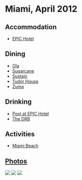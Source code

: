 # Miami, April 2012

## Accommodation

* [EPIC Hotel](http://www.epichotel.com/)

## Dining

* [Ola](http://www.olamiami.com/)
* [Sugarcane](http://www.sugarcanerawbargrill.com/)
* [Sustain](http://www.sustainmiami.com/)
* [Tudor House](http://www.tudorhousemiami.com/)
* [Zuma](http://www.zumarestaurant.com/)

## Drinking

* [Pool at EPIC Hotel](http://www.epichotel.com/)
* [The DRB](http://www.drbmiami.com/)

## Activities

* [Miami Beach](http://en.wikipedia.org/wiki/Miami_Beach,_Florida)

## [Photos](http://www.flickr.com/photos/dylane/sets/72157629874440283/)

![](http://farm6.staticflickr.com/5194/6951014404_ffcf205989_m.jpg)
![](http://farm6.staticflickr.com/5193/7092241159_9bf53f397a_m.jpg)
![](http://farm8.staticflickr.com/7264/6945828934_22ecbda0dd_m.jpg)
